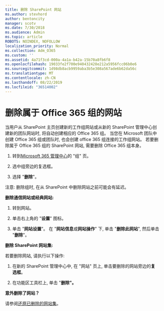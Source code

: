 ```yaml
---
title: 删除 SharePoint 网站
ms.author: stevhord
author: bentoncity
manager: scotv
ms.date: 7/30/2018
ms.audience: Admin
ms.topic: article
ROBOTS: NOINDEX, NOFOLLOW
localization_priority: Normal
ms.collection: Adm_O365
ms.custom: ''
ms.assetid: 4a71f3cd-000a-4a1a-b42a-15b70a8fb6f8
ms.openlocfilehash: 19033fe2f700e940432428e212a5956fcc06b0e6
ms.sourcegitcommit: 1d98db8acb9959aba3b5e308a567ade6b62da56c
ms.translationtype: MT
ms.contentlocale: zh-CN
ms.lasthandoff: 08/22/2019
ms.locfileid: "36514002"
---
```

# <a name="delete-sites-that-belong-to-an-office-365-group"></a>删除属于 Office 365 组的网站

当用户从 SharePoint 主页创建新的工作组网站或从新的 SharePoint 管理中心创建新的团队网站时, 将自动创建相应的 Office 365 组。 当您在 Microsoft 团队中创建 Office 365 组或团队时, 也会创建 office 365 组连接的工作组网站。 若要删除属于 Office 365 组的 SharePoint 网站, 需要删除 Office 365 组本身。 
  
1. 转到[Microsoft 365 管理中心](https://portal.office.com/adminportal/home#/groups)的 "组" 页。
    
2. 选中组旁边的复选框。
    
3. 选择 "**删除**"。
    
注意: 删除组时, 在从 SharePoint 中删除网站之前可能会有延迟。
  
**删除通信网站或经典网站:**

1. 转到网站。
  
2. 单击右上角的 "**设置**" 图标。 
  
3. 单击 "**网站设置**"。 在 "**网站信息**或**网站操作**" 下, 单击 "**删除此网站**", 然后单击 "**删除**"。
  
**删除 SharePoint 网站集:**

若要删除网站, 请执行以下操作:
  
1. 在新的 SharePoint 管理中心中, 在 "网站" 页上, 单击要删除的网站旁边的**复选框**。 
    
2. 在功能区工具栏上, 单击 "**删除"。**
    
**意外删除了网站？**

请参阅[还原已删除的网站集](https://go.microsoft.com/fwlink/?linkid=867660)。
  

